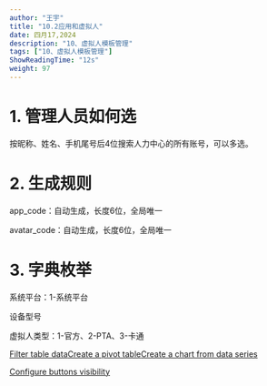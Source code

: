```yaml
---
author: "王宇"
title: "10.2应用和虚拟人"
date: 四月17,2024
description: "10、虚拟人模板管理"
tags: ["10、虚拟人模板管理"]
ShowReadingTime: "12s"
weight: 97
---
```

1\. 管理人员如何选
===========

按昵称、姓名、手机尾号后4位搜索人力中心的所有账号，可以多选。

2\. 生成规则
========

app\_code：自动生成，长度6位，全局唯一

avatar\_code：自动生成，长度6位，全局唯一

3\. 字典枚举
========

系统平台：1-系统平台

设备型号

虚拟人类型：1-官方、2-PTA、3-卡通

  

  

[Filter table data](#)[Create a pivot table](#)[Create a chart from data series](#)

[Configure buttons visibility](/users/tfac-settings.action)